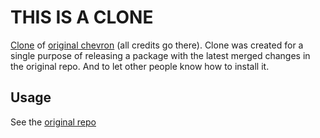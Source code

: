 # THIS IS A CLONE

[Clone](https://github.com/alexberazouski/chevron) of [original chevron](https://github.com/noahmorrison/chevron) (all credits go there).
Clone was created for a single purpose of releasing a package with the latest merged changes in the original repo.
And to let other people know how to install it.

## Usage
See the [original repo](https://github.com/noahmorrison/chevron)